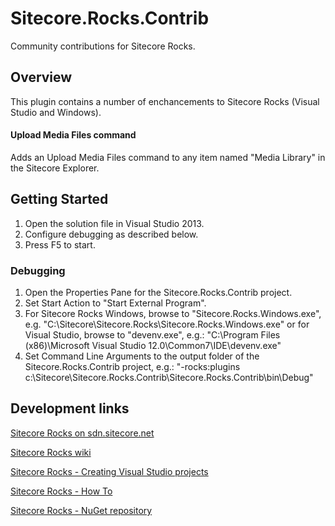 Sitecore.Rocks.Contrib
======================

Community contributions for Sitecore Rocks.

## Overview
This plugin contains a number of enchancements to Sitecore Rocks (Visual Studio and Windows). 

#### Upload Media Files command
Adds an Upload Media Files command to any item named "Media Library" in the Sitecore Explorer.

## Getting Started

1. Open the solution file in Visual Studio 2013.
2. Configure debugging as described below.
3. Press F5 to start.

### Debugging
1. Open the Properties Pane for the Sitecore.Rocks.Contrib project.
2. Set Start Action to "Start External Program". 
3. For Sitecore Rocks Windows, browse to "Sitecore.Rocks.Windows.exe", e.g.
   "C:\Sitecore\Sitecore.Rocks\Sitecore.Rocks.Windows.exe"
   or for Visual Studio, browse to "devenv.exe", e.g.:
   "C:\Program Files (x86)\Microsoft Visual Studio 12.0\Common7\IDE\devenv.exe"
4. Set Command Line Arguments to the output folder of the Sitecore.Rocks.Contrib project, e.g.:
   "-rocks:plugins c:\Sitecore\Sitecore.Rocks.Contrib\Sitecore.Rocks.Contrib\bin\Debug"

## Development links

[Sitecore Rocks on sdn.sitecore.net](http://sdn.sitecore.net/Products/Sitecore%20Rocks.aspx) 

[Sitecore Rocks wiki](http://vsplugins.sitecore.net)

[Sitecore Rocks - Creating Visual Studio projects](http://vsplugins.sitecore.net/Creating-Visual-Studio-Projects.ashx) 

[Sitecore Rocks - How To](http://vsplugins.sitecore.net/How-To.ashx)

[Sitecore Rocks - NuGet repository](https://www.myget.org/gallery/sitecorerocks) 
